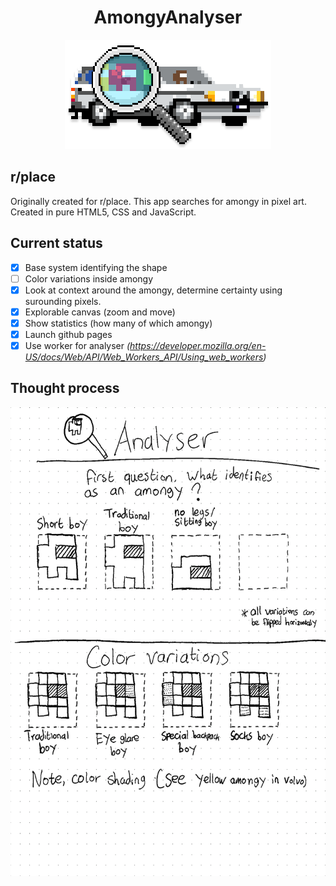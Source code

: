 <div align="center">
    <h1>AmongyAnalyser</h1>
    <img src="./resources/github/logo.png"/>
</div>

## r/place
Originally created for r/place. This app searches for amongy in pixel art. Created in pure HTML5, CSS and JavaScript.

## Current status
- [x] Base system identifying the shape
- [ ] Color variations inside amongy
- [x] Look at context around the amongy, determine certainty using surounding pixels.
- [x] Explorable canvas (zoom and move)
- [x] Show statistics (how many of which amongy)
- [x] Launch github pages
- [x] Use worker for analyser *(https://developer.mozilla.org/en-US/docs/Web/API/Web_Workers_API/Using_web_workers)*

## Thought process

<div align="center">
    <img src="./resources/github/page1.png" height="750px"/>
</div>
